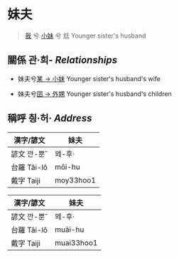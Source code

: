 # 妹夫
> [我](member1.md) 兮 [小妹](member7.md) 兮 尪 Younger sister's husband

## 關係 관·희- _Relationships_

- 妹夫兮[某 → 小妹](member7.md) Younger sister's husband's wife

- 妹夫兮[囝 → 外甥](member25.md) Younger sister's husband's children



## 稱呼 칑·허· _Address_

漢字/諺文 | 妹夫
--- | ---
諺文 깐-뿐ˆ | ᄆᆀ-후·
台羅 Tâi-lô | mōi-hu
戴字 Taiji | moy33hoo1


漢字/諺文 | 妹夫
--- | ---
諺文 깐-뿐ˆ | ᄆᆀ-후·
台羅 Tâi-lô | muāi-hu
戴字 Taiji | muai33hoo1


